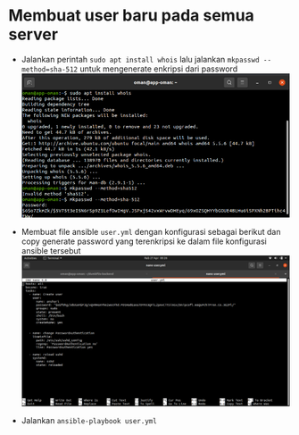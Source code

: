 # Membuat user baru pada semua server

- Jalankan perintah ```sudo apt install whois``` lalu jalankan ```mkpasswd --method=sha-512``` untuk mengenerate enkripsi dari password <br>
![image repository](assets/user1.png)

- Membuat file ansible ```user.yml``` dengan konfigurasi sebagai berikut dan copy generate password yang terenkripsi ke dalam file konfigurasi ansible tersebut<br>
![image repository](assets/user2.png)

- Jalankan ```ansible-playbook user.yml```